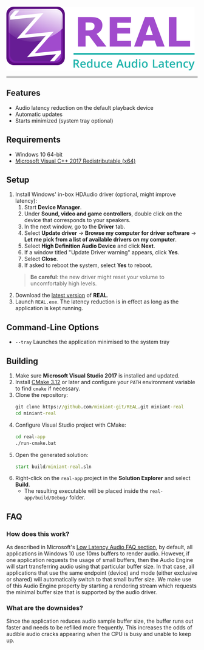 ![REAL](img/logo.png)

---

## Features

* Audio latency reduction on the default playback device
* Automatic updates
* Starts minimized (system tray optional)

## Requirements

* Windows 10 64-bit
* [Microsoft Visual C++ 2017 Redistributable (x64)](https://aka.ms/vs/15/release/VC_redist.x64.exe) 

## Setup

1. Install Windows' in-box HDAudio driver (optional, might improve latency):
    1. Start **Device Manager**.
    2. Under **Sound, video and game controllers**, double click on the device that corresponds to your speakers.
    3. In the next window, go to the **Driver** tab.
    4. Select **Update driver** -> **Browse my computer for driver software** -> **Let me pick from a list of available drivers on my computer**.
    5. Select **High Definition Audio Device** and click **Next**.
    6. If a window titled "Update Driver warning" appears, click **Yes**.
    7. Select **Close**.
    8. If asked to reboot the system, select **Yes** to reboot.
    > **Be careful**: the new driver might reset your volume to uncomfortably high levels. 
2. Download the [latest version](https://github.com/miniant-git/REAL/releases/latest) of **REAL**.
3. Launch `REAL.exe`. The latency reduction is in effect as long as the application is kept running.

## Command-Line Options
* `--tray` Launches the application minimised to the system tray

## Building

1. Make sure **Microsoft Visual Studio 2017** is installed and updated.
2. Install [CMake 3.12](https://cmake.org/download/) or later and configure your `PATH` environment variable to find `cmake` if necessary.
3. Clone the repository:
    ```bat
    git clone https://github.com/miniant-git/REAL.git miniant-real
    cd miniant-real
    ```
4. Configure Visual Studio project with CMake:
   ```bat
   cd real-app
   ./run-cmake.bat
   ```
5. Open the generated solution:
   ```bat
   start build/miniant-real.sln
   ```
6. Right-click on the `real-app` project in the **Solution Explorer** and select **Build**.
   * The resulting executable will be placed inside the `real-app/build/Debug/` folder.

## FAQ

### How does this work?

As described in Microsoft's [Low Latency Audio FAQ section](https://docs.microsoft.com/en-us/windows-hardware/drivers/audio/low-latency-audio#span-idfaqspanspan-idfaqspanfaq), by default, all applications in Windows 10 use 10ms buffers to render audio. However, if one application requests the usage of small buffers, then the Audio Engine will start transferring audio using that particular buffer size. In that case, all applications that use the same endpoint (device) and mode (either exclusive or shared) will automatically switch to that small buffer size. We make use of this Audio Engine property by starting a rendering stream which requests the minimal buffer size that is supported by the audio driver.

### What are the downsides?

Since the application reduces audio sample buffer size, the buffer runs out faster and needs to be refilled more frequently. This increases the odds of audible audio cracks appearing when the CPU is busy and unable to keep up. 
